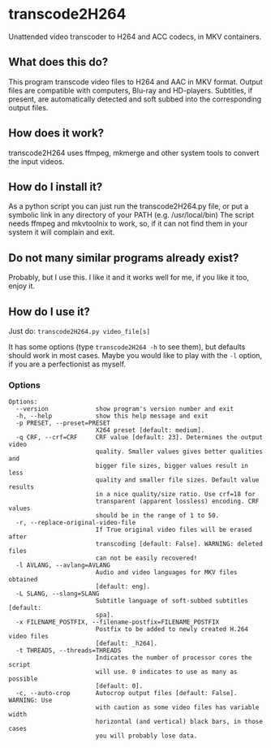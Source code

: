 # transcode2H264
Unattended video transcoder to H264 and ACC codecs, in MKV containers.

## What does this do?
This program transcode video files to H264 and AAC in MKV format. Output files are compatible with computers, Blu-ray and HD-players. Subtitles, if present, are automatically detected and soft subbed into the corresponding output files.

## How does it work?
transcode2H264 uses ffmpeg, mkmerge and other system tools to convert the input videos.

## How do I install it?
As a python script you can just run the transcode2H264.py file, or put a symbolic link in any directory of your PATH (e.g. /usr/local/bin)
The script needs ffmpeg and mkvtoolnix to work, so, if it can not find them in your system it will complain and exit.

## Do not many similar programs already exist?
Probably, but I use this. I like it and it works well for me, if you like it too, enjoy it.

## How do I use it?
Just do:
`transcode2H264.py video_file[s]`

It has some options (type `transcode2H264 -h` to see them), but defaults should work in most cases. Maybe you would like to play with the `-l` option, if you are a perfectionist as myself.

### Options
```
Options:
  --version             show program's version number and exit
  -h, --help            show this help message and exit
  -p PRESET, --preset=PRESET
                        X264 preset [default: medium].
  -q CRF, --crf=CRF     CRF value [default: 23]. Determines the output video
                        quality. Smaller values gives better qualities and
                        bigger file sizes, bigger values result in less
                        quality and smaller file sizes. Default value results
                        in a nice quality/size ratio. Use crf=18 for
                        transparent (apparent lossless) encoding. CRF values
                        should be in the range of 1 to 50.
  -r, --replace-original-video-file
                        If True original video files will be erased after
                        transcoding [default: False]. WARNING: deleted files
                        can not be easily recovered!
  -l AVLANG, --avlang=AVLANG
                        Audio and video languages for MKV files obtained
                        [default: eng].
  -L SLANG, --slang=SLANG
                        Subtitle language of soft-subbed subtitles [default:
                        spa].
  -x FILENAME_POSTFIX, --filename-postfix=FILENAME_POSTFIX
                        Postfix to be added to newly created H.264 video files
                        [default: _h264].
  -t THREADS, --threads=THREADS
                        Indicates the number of processor cores the script
                        will use. 0 indicates to use as many as possible
                        [default: 0].
  -c, --auto-crop       Autocrop output files [default: False]. WARNING: Use
                        with caution as some video files has variable width
                        horizontal (and vertical) black bars, in those cases
                        you will probably lose data.
```
